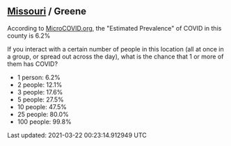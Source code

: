 
## [Missouri](/united-states/missouri) / Greene

According to [MicroCOVID.org](http://microcovid.org),
the "Estimated Prevalence" of COVID in this county is 6.2%

If you interact with a certain number of people in this location
(all at once in a group, or spread out across the day), what is the chance that
1 or more of them has COVID?

- 1 person: 6.2%
- 2 people: 12.1%
- 3 people: 17.6%
- 5 people: 27.5%
- 10 people: 47.5%
- 25 people: 80.0%
- 100 people: 99.8%

Last updated: 2021-03-22 00:23:14.912949 UTC
